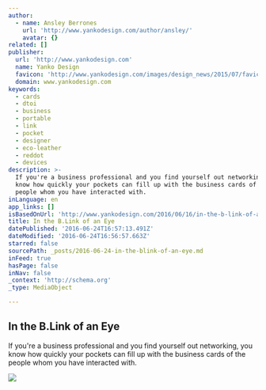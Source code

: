 ```yaml
---
author:
  - name: Ansley Berrones
    url: 'http://www.yankodesign.com/author/ansley/'
    avatar: {}
related: []
publisher:
  url: 'http://www.yankodesign.com'
  name: Yanko Design
  favicon: 'http://www.yankodesign.com/images/design_news/2015/07/favicon16.ico'
  domain: www.yankodesign.com
keywords:
  - cards
  - dtoi
  - business
  - portable
  - link
  - pocket
  - designer
  - eco-leather
  - reddot
  - devices
description: >-
  If you're a business professional and you find yourself out networking, you
  know how quickly your pockets can fill up with the business cards of the
  people whom you have interacted with.
inLanguage: en
app_links: []
isBasedOnUrl: 'http://www.yankodesign.com/2016/06/16/in-the-b-link-of-an-eye/'
title: In the B.Link of an Eye
datePublished: '2016-06-24T16:57:13.491Z'
dateModified: '2016-06-24T16:56:57.663Z'
starred: false
sourcePath: _posts/2016-06-24-in-the-blink-of-an-eye.md
inFeed: true
hasPage: false
inNav: false
_context: 'http://schema.org'
_type: MediaObject

---
```

<article style=""><h1>In the B.Link of an Eye</h1><p>If you're a business professional and you find yourself out networking, you know how quickly your pockets can fill up with the business cards of the people whom you have interacted with.</p><img src="http://www.yankodesign.com/images/design_news/2016/06/blink.jpg" /></article>